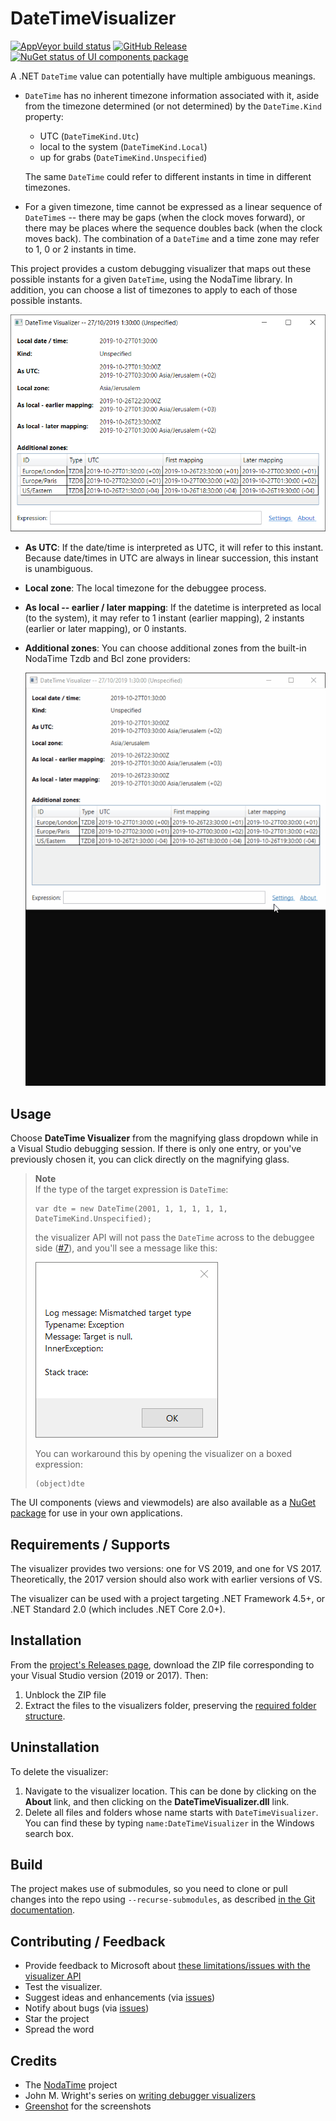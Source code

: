 # DateTimeVisualizer

[![AppVeyor build status](https://img.shields.io/appveyor/ci/zspitz/datetimevisualizer?style=flat&max-age=86400)](https://ci.appveyor.com/project/zspitz/datetimevisualizer) [![GitHub Release](https://img.shields.io/github/release/zspitz/datetimevisualizer.svg?style=flat&max-age=86400)](https://github.com/zspitz/DateTimeVisualizer/releases) [![NuGet status of UI components package](https://img.shields.io/nuget/v/DateTimeVisualizer.UI.svg?style=flat&max-age=86400)](https://www.nuget.org/packages/DateTimeVisualizer.UI/)

A .NET `DateTime` value can potentially have multiple ambiguous meanings.

* `DateTime` has no inherent timezone information associated with it, aside from the timezone determined (or not determined) by the `DateTime.Kind` property:
  - UTC (`DateTimeKind.Utc`)
  - local to the system (`DateTimeKind.Local`)
  - up for grabs (`DateTimeKind.Unspecified`)
  
  The same `DateTime` could refer to different instants in time in different timezones.
* For a given timezone, time cannot be expressed as a linear sequence of `DateTime`s -- there may be gaps (when the clock moves forward), or there may be places where the sequence doubles back (when the clock moves back). The combination of a `DateTime` and a time zone may refer to 1, 0 or 2 instants in time.

This project provides a custom debugging visualizer that maps out these possible instants for a given `DateTime`, using the NodaTime library. In addition, you can choose a list of timezones to apply to each of those possible instants.

![Screenshot](screenshot1.png)

* **As UTC**: If the date/time is interpreted as UTC, it will refer to this instant. Because date/times in UTC are always in linear succession, this instant is unambiguous.
* **Local zone**: The local timezone for the debuggee process.
* **As local -- earlier / later mapping**: If the datetime is interpreted as local (to the system), it may refer to 1 instant (earlier mapping), 2 instants (earlier or later mapping), or 0 instants.
* **Additional zones**: You can choose additional zones from the built-in NodaTime Tzdb and Bcl zone providers:

  ![Choose zone](choose-zones.gif)

## Usage

Choose **DateTime Visualizer** from the magnifying glass dropdown while in a Visual Studio debugging session. If there is only one entry, or you've previously chosen it, you can click directly on the magnifying glass.

> **Note**  
> If the type of the target expression is `DateTime`:
>
>     var dte = new DateTime(2001, 1, 1, 1, 1, 1, DateTimeKind.Unspecified);
> the visualizer API will not pass the `DateTime` across to the debuggee side ([#7](https://github.com/zspitz/DateTimeVisualizer/issues/7)), and you'll see a message like this:
>
> ![Screenshot](null-at-debuggee-side.png)
>
> You can workaround this by opening the visualizer on a boxed expression:
>
>     (object)dte

The UI components (views and viewmodels) are also available as a [NuGet package](https://www.nuget.org/packages/DateTimeVisualizer.UI/) for use in your own applications.

## Requirements / Supports

The visualizer provides two versions: one for VS 2019, and one for VS 2017. Theoretically, the 2017 version should also work with earlier versions of VS.

The visualizer can be used with a project targeting .NET Framework 4.5+, or .NET Standard 2.0 (which includes .NET Core 2.0+).

## Installation

From the [project's Releases page](https://github.com/zspitz/DateTimeVisualizer/releases), download the ZIP file corresponding to your Visual Studio version (2019 or 2017). Then:

1. Unblock the ZIP file
2. Extract the files to the visualizers folder, preserving the [required folder structure](https://docs.microsoft.com/en-us/visualstudio/debugger/how-to-install-a-visualizer?view=vs-2019#to-install-a-visualizer-for-visual-studio-2019).

## Uninstallation

To delete the visualizer:

1. Navigate to the visualizer location. This can be done by clicking on the **About** link, and then clicking on the **DateTimeVisualizer.dll** link.
2. Delete all files and folders whose name starts with `DateTimeVisualizer`. You can find these by typing `name:DateTimeVisualizer` in the Windows search box.

## Build

The project makes use of submodules, so you need to clone or pull changes into the repo using `--recurse-submodules`, as described [in the Git documentation](https://git-scm.com/book/en/v2/Git-Tools-Submodules#_cloning_submodules).

## Contributing / Feedback

* Provide feedback to Microsoft about [these limitations/issues with the visualizer API](https://github.com/zspitz/ExpressionToString/wiki/External-issues)
* Test the visualizer.
* Suggest ideas and enhancements (via [issues](https://github.com/zspitz/DateTimeVisualizer/issues/new/choose))
* Notify about bugs (via [issues](https://github.com/zspitz/DateTimeVisualizer/issues/new/choose))
* Star the project
* Spread the word

## Credits

* The [NodaTime](https://nodatime.org/) project
* John M. Wright's series on [writing debugger visualizers](https://wrightfully.com/writing-a-readonly-debugger-visualizer)
* [Greenshot](https://getgreenshot.org/) for the screenshots
